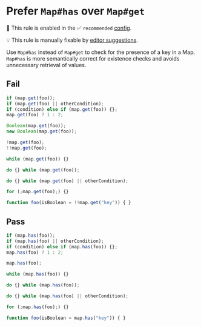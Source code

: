 # Prefer `Map#has` over `Map#get`

💼 This rule is enabled in the ✅ `recommended` [config](https://github.com/sindresorhus/eslint-plugin-unicorn#preset-configs-eslintconfigjs).

💡 This rule is manually fixable by [editor suggestions](https://eslint.org/docs/latest/use/core-concepts#rule-suggestions).

<!-- end auto-generated rule header -->
<!-- Do not manually modify this header. Run: `npm run fix:eslint-docs` -->

Use `Map#has` instead of `Map#get` to check for the presence of a key in a Map. `Map#has` is more semantically correct for existence checks and avoids unnecessary retrieval of values.

## Fail

```js
if (map.get(foo));
if (map.get(foo) || otherCondition);
if (condition) else if (map.get(foo)) {};
map.get(foo) ? 1 : 2;

Boolean(map.get(foo));
new Boolean(map.get(foo));

!map.get(foo);
!!map.get(foo);

while (map.get(foo)) {}

do {} while (map.get(foo));

do {} while (map.get(foo) || otherCondition);

for (;map.get(foo);) {}

function foo(isBoolean = !!map.get("key")) { }
```

## Pass

```js
if (map.has(foo));
if (map.has(foo) || otherCondition);
if (condition) else if (map.has(foo)) {};
map.has(foo) ? 1 : 2;

map.has(foo);

while (map.has(foo)) {}

do {} while (map.has(foo));

do {} while (map.has(foo) || otherCondition);

for (;map.has(foo);) {}

function foo(isBoolean = map.has("key")) { }
```
